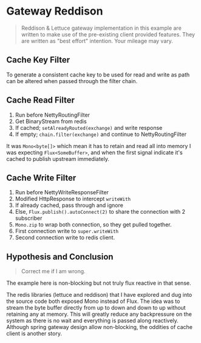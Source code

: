 # Gateway Reddison

> Reddison & Lettuce gateway implementation in this example are written to make use of the pre-existing client
> provided features.
> They are written as "best effort" intention. Your mileage may vary.

## Cache Key Filter

To generate a consistent cache key to be used for read and write as path can be altered when passed through the filter
chain.

## Cache Read Filter

1. Run before NettyRoutingFilter
2. Get BinaryStream from redis
3. If cached; `setAlreadyRouted(exchange)` and write response
4. If empty; `chain.filter(exchange)` and continue to NettyRoutingFilter

It was `Mono<byte[]>` which mean it has to retain and read all into memory I was expecting `Flux<SomeBuffer>`, and when
the first signal indicate it's cached to publish upstream immediately.

## Cache Write Filter

1. Run before NettyWriteResponseFilter
2. Modified HttpResponse to intercept `writeWith`
3. If already cached, pass through and ignore
4. Else, `Flux.publish().autoConnect(2)` to share the connection with 2 subscriber
5. `Mono.zip` to wrap both connection, so they get pulled together.
6. First connection write to `super.writeWith`
7. Second connection write to redis client.

## Hypothesis and Conclusion

> Correct me if I am wrong.

The example here is non-blocking but not truly flux reactive in that sense.

The redis libraries (lettuce and reddison) that I have explored and dug into the source code both exposed Mono instead
of Flux. The idea was to stream the byte buffer directly from up to down and down to up without retaining any at memory.
This will greatly reduce any backpressure on the system as there is no wait and everything is passed along reactively.
Although spring gateway design allow non-blocking, the oddities of cache client is another story.
